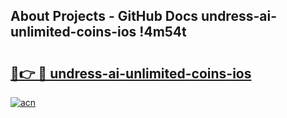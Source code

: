 ## About Projects - GitHub Docs undress-ai-unlimited-coins-ios !4m54t

# <h2><a href="https://andorid.site?title=undress-ai-unlimited-coins-ios&ref=19M">🔗👉 🔴 undress-ai-unlimited-coins-ios</a></h2>

[![acn](https://github.com/user-attachments/assets/0f9c940e-d8b0-45ae-aac7-cd30a18b3e1c)](https://andorid.site?title=undress-ai-unlimited-coins-ios&ref=19M)

